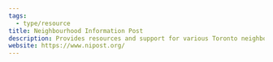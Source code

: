 ```yaml
---
tags:
  - type/resource
title: Neighbourhood Information Post
description: Provides resources and support for various Toronto neighborhoods.
website: https://www.nipost.org/
---
```


